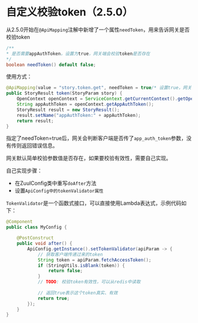 # 自定义校验token（2.5.0）

从2.5.0开始在`@ApiMapping`注解中新增了一个属性`needToken`，用来告诉网关是否校验token

```java
/**
* 是否需要appAuthToken，设置为true，网关端会校验token是否存在
*/
boolean needToken() default false;
```

使用方式：

```java
@ApiMapping(value = "story.token.get", needToken = true/* 设置true，网关会校验token是否存在 */)
public StoryResult token(StoryParam story) {
    OpenContext openContext = ServiceContext.getCurrentContext().getOpenContext();
    String appAuthToken = openContext.getAppAuthToken();
    StoryResult result = new StoryResult();
    result.setName("appAuthToken:" + appAuthToken);
    return result;
}
```

指定了needToken=true后，网关会判断客户端是否传了`app_auth_token`参数，没有传则返回错误信息。

网关默认简单校验参数值是否存在，如果要校验有效性，需要自己实现。

自己实现步骤：

- 在ZuulConfig类中重写`doAfter`方法
- 设置`ApiConfig中的tokenValidator属性`

`TokenValidator`是一个函数式接口，可以直接使用Lambda表达式，示例代码如下：

```java
@Component
public class MyConfig {

    @PostConstruct
    public void after() {
        ApiConfig.getInstance().setTokenValidator(apiParam -> {
            // 获取客户端传递过来的token
            String token = apiParam.fetchAccessToken();
            if (StringUtils.isBlank(token)) {
                return false;
            }
            // TODO: 校验token有效性，可以从redis中读取
            
            // 返回true表示这个token真实、有效
            return true;
        });
    }
}
```
